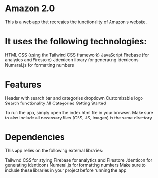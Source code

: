 # Amazon 2.0

This is a web app that recreates the functionality of Amazon's website.

# It uses the following technologies:

HTML
CSS (using the Tailwind CSS framework)
JavaScript
Firebase (for analytics and Firestore)
Jdenticon library for generating identicons
Numeral.js for formatting numbers
# Features

Header with search bar and categories dropdown
Customizable logo
Search functionality
All Categories
Getting Started

To run the app, simply open the index.html file in your browser. Make sure to also include all necessary files (CSS, JS, images) in the same directory.

# Dependencies

This app relies on the following external libraries:

Tailwind CSS for styling
Firebase for analytics and Firestore
Jdenticon for generating identicons
Numeral.js for formatting numbers
Make sure to include these libraries in your project before running the app
